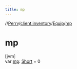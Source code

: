 ```yaml
---
title: mp
---
```

//[Perry](../../../index.html)/[client.inventory](../index.html)/[Equip](index.html)/[mp](mp.html)



# mp



[jvm]\
var [mp](mp.html): [Short](https://kotlinlang.org/api/latest/jvm/stdlib/kotlin/-short/index.html) = 0




